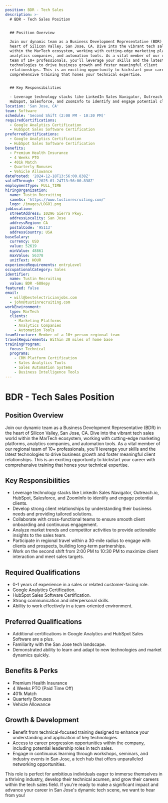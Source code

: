 ```yaml
---
position: BDR - Tech Sales
description: >-
  # BDR - Tech Sales Position


  ## Position Overview

  Join our dynamic team as a Business Development Representative (BDR) in the
  heart of Silicon Valley, San Jose, CA. Dive into the vibrant tech sales world
  within the MarTech ecosystem, working with cutting-edge marketing platforms,
  analytics companies, and automation tools. As a vital member of our regional
  team of 10+ professionals, you'll leverage your skills and the latest
  technologies to drive business growth and foster meaningful client
  relationships. This is an exciting opportunity to kickstart your career with
  comprehensive training that hones your technical expertise.


  ## Key Responsibilities

  - Leverage technology stacks like LinkedIn Sales Navigator, Outreach.io,
  HubSpot, Salesforce, and ZoomInfo to identify and engage potential cli...
location: 'San Jose, CA'
team: Software
schedule: 'Second Shift (2:00 PM - 10:30 PM)'
requiredCertifications:
  - Google Analytics Certification
  - HubSpot Sales Software Certification
preferredCertifications:
  - Google Analytics Certification
  - HubSpot Sales Software Certification
benefits:
  - Premium Health Insurance
  - 4 Weeks PTO
  - 401k Match
  - Quarterly Bonuses
  - Vehicle Allowance
datePosted: '2024-12-18T13:56:00.838Z'
validThrough: '2025-01-24T13:56:00.838Z'
employmentType: FULL_TIME
hiringOrganization:
  name: Tustin Recruiting
  sameAs: 'https://www.tustinrecruiting.com/'
  logo: /images/LOGO1.png
jobLocation:
  streetAddress: 10296 Sierra Pkwy.
  addressLocality: San Jose
  addressRegion: CA
  postalCode: '95113'
  addressCountry: USA
baseSalary:
  currency: USD
  value: 52619
  minValue: 48861
  maxValue: 56378
  unitText: HOUR
experienceRequirements: entryLevel
occupationalCategory: Sales
identifier:
  name: Tustin Recruiting
  value: BDR -688epy
featured: false
email:
  - will@bestelectricianjobs.com
  - john@tustinrecruiting.com
workEnvironment:
  type: MarTech
  clients:
    - Marketing Platforms
    - Analytics Companies
    - Automation Tools
teamStructure: Member of a 10+ person regional team
travelRequirements: Within 30 miles of home base
trainingProgram:
  focus: Technical
  programs:
    - CRM Platform Certification
    - Sales Analytics Tools
    - Sales Automation Systems
    - Business Intelligence Tools
---
```




# BDR - Tech Sales Position

## Position Overview
Join our dynamic team as a Business Development Representative (BDR) in the heart of Silicon Valley, San Jose, CA. Dive into the vibrant tech sales world within the MarTech ecosystem, working with cutting-edge marketing platforms, analytics companies, and automation tools. As a vital member of our regional team of 10+ professionals, you'll leverage your skills and the latest technologies to drive business growth and foster meaningful client relationships. This is an exciting opportunity to kickstart your career with comprehensive training that hones your technical expertise.

## Key Responsibilities
- Leverage technology stacks like LinkedIn Sales Navigator, Outreach.io, HubSpot, Salesforce, and ZoomInfo to identify and engage potential clients.
- Develop strong client relationships by understanding their business needs and providing tailored solutions.
- Collaborate with cross-functional teams to ensure smooth client onboarding and continuous engagement.
- Analyze market trends and competitor activities to provide actionable insights to the sales team.
- Participate in regional travel within a 30-mile radius to engage with clients and prospects, building long-term partnerships.
- Work on the second shift from 2:00 PM to 10:30 PM to maximize client interaction and meet sales targets.

## Required Qualifications
- 0-1 years of experience in a sales or related customer-facing role.
- Google Analytics Certification.
- HubSpot Sales Software Certification.
- Strong communication and interpersonal skills.
- Ability to work effectively in a team-oriented environment.

## Preferred Qualifications
- Additional certifications in Google Analytics and HubSpot Sales Software are a plus.
- Familiarity with the San Jose tech landscape.
- Demonstrated ability to learn and adapt to new technologies and market dynamics quickly.

## Benefits & Perks
- Premium Health Insurance
- 4 Weeks PTO (Paid Time Off)
- 401k Match
- Quarterly Bonuses
- Vehicle Allowance

## Growth & Development
- Benefit from technical-focused training designed to enhance your understanding and application of key technologies.
- Access to career progression opportunities within the company, including potential leadership roles in tech sales.
- Engage in continuous learning through workshops, seminars, and industry events in San Jose, a tech hub that offers unparalleled networking opportunities.

This role is perfect for ambitious individuals eager to immerse themselves in a thriving industry, develop their technical acumen, and grow their careers within the tech sales field. If you're ready to make a significant impact and advance your career in San Jose's dynamic tech scene, we want to hear from you!